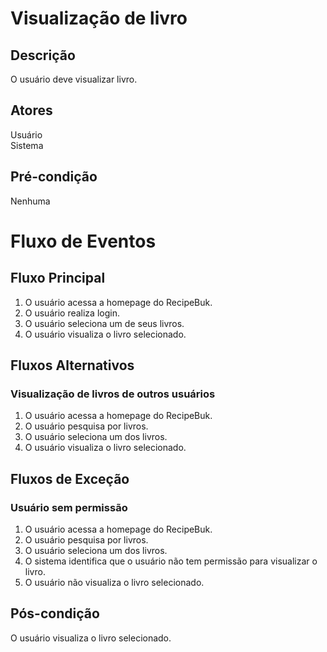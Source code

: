 # Visualização de livro

## Descrição
O usuário deve visualizar livro.

## Atores
Usuário</br>
Sistema

## Pré-condição
Nenhuma

# Fluxo de Eventos
## Fluxo Principal
1. O usuário acessa a homepage do RecipeBuk.
2. O usuário realiza login.
3. O usuário seleciona um de seus livros.
4. O usuário visualiza o livro selecionado.

## Fluxos Alternativos
### Visualização de livros de outros usuários
1. O usuário acessa a homepage do RecipeBuk.
2. O usuário pesquisa por livros.
3. O usuário seleciona um dos livros.
4. O usuário visualiza o livro selecionado.

## Fluxos de Exceção
### Usuário sem permissão
1. O usuário acessa a homepage do RecipeBuk.
2. O usuário pesquisa por livros.
3. O usuário seleciona um dos livros.
4. O sistema identifica que o usuário não tem permissão para visualizar o livro.
5. O usuário não visualiza o livro selecionado.

## Pós-condição
O usuário visualiza o livro selecionado.